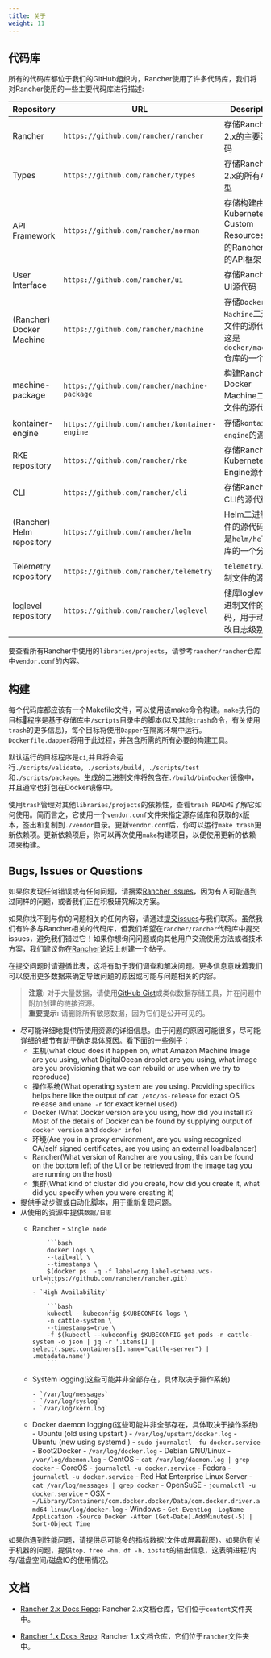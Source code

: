 ```yaml
---
title: 关于
weight: 11
---
```


## 代码库

所有的代码库都位于我们的GitHub组织内，Rancher使用了许多代码库，我们将对Rancher使用的一些主要代码库进行描述:

Repository | URL | Description
-----------|-----|-------------
Rancher | `https://github.com/rancher/rancher` | 存储Rancher 2.x的主要源代码
Types | `https://github.com/rancher/types` | 存储Rancher 2.x的所有API类型
API Framework | `https://github.com/rancher/norman` | 存储构建由Kubernetes Custom Resources支持的Rancher样式的API框架
User Interface | `https://github.com/rancher/ui` | 存储Rancher UI源代码
(Rancher) Docker Machine | `https://github.com/rancher/machine` | 存储`Docker Machine`二进制文件的源代码，这是`docker/machine`仓库的一个分支
machine-package | `https://github.com/rancher/machine-package` | 构建Rancher Docker Machine二进制文件的源代码
kontainer-engine | `https://github.com/rancher/kontainer-engine` | 存储`kontainer-engine`的源代码
RKE repository | `https://github.com/rancher/rke` | 存储Rancher Kubernetes Engine源代码
CLI | `https://github.com/rancher/cli` | 存储Rancher CLI的源代码
(Rancher) Helm repository | `https://github.com/rancher/helm` | Helm二进制文件的源代码。这是`helm/helm`仓库的一个分支
Telemetry repository | `https://github.com/rancher/telemetry` | `telemetry`二进制文件的源代码
loglevel repository | `https://github.com/rancher/loglevel` | 储库loglevel二进制文件的源代码，用于动态更改日志级别

要查看所有Rancher中使用的`libraries/projects`，请参考`rancher/rancher`仓库中`vendor.conf`的内容。

## 构建

每个代码库都应该有一个Makefile文件，可以使用该make命令构建。`make`执行的目标程序是基于存储库中`/scripts`目录中的脚本(以及其他`trash`命令，有关使用`trash`的更多信息)，每个目标将使用`Dapper`在隔离环境中运行。`Dockerfile.dapper`将用于此过程，并包含所需的所有必要的构建工具。

默认运行的目标程序是`ci`,并且将会运行`./scripts/validate`，`./scripts/build`，`./scripts/test`和`./scripts/package`。生成的二进制文件将包含在`./build/binDocker`镜像中，并且通常也打包在Docker镜像中。

使用`trash`管理对其他`libraries/projects`的依赖性，查看`trash README`了解它如何使用。简而言之，它使用一个`vendor.conf`文件来指定源存储库和获取的x版本，签出和复制到`./vendor`目录。更新`vendor.conf`后，你可以运行`make trash`更新依赖项。更新依赖项后，你可以再次使用`make`构建项目，以便使用更新的依赖项来构建。

## Bugs, Issues or Questions

如果你发现任何错误或有任何问题，请搜索[Rancher issues](https://github.com/rancher/rancher/issues)，因为有人可能遇到过同样的问题，或者我们正在积极研究解决方案。

如果你找不到与你的问题相关的任何内容，请通过[提交issues](https://github.com/rancher/rancher/issues/new)与我们联系。虽然我们有许多与Rancher相关的代码库，但我们希望在`rancher/rancher`代码库中提交issues，避免我们错过它！如果你想询问问题或向其他用户交流使用方法或者技术方案，我们建议你在[Rancher论坛](https://forums.cnrancher.com)上创建一个帖子。

在提交问题时请遵循此表，这将有助于我们调查和解决问题。更多信息意味着我们可以使用更多数据来确定导致问题的原因或可能与问题相关的内容。

>**注意:** 对于大量数据，请使用[GitHub Gist](https://gist.github.com/)或类似数据存储工具，并在问题中附加创建的链接资源。\
>**重要提示:** 请删除所有敏感数据，因为它们是公开可见的。

- 尽可能详细地提供所使用资源的详细信息。由于问题的原因可能很多，尽可能详细的细节有助于确定具体原因。看下面的一些例子：
  - 主机(what cloud does it happen on, what Amazon Machine Image are you using, what DigitalOcean droplet are you using, what image are you provisioning that we can rebuild or use when we try to reproduce)
  - 操作系统(What operating system are you using. Providing specifics helps here like the output of `cat /etc/os-release` for exact OS release and `uname -r` for exact kernel used)
  - Docker (What Docker version are you using, how did you install it? Most of the details of Docker can be found by supplying output of `docker version` and `docker info`)
  - 环境(Are you in a proxy environment, are you using recognized CA/self signed certificates, are you using an external loadbalancer)
  - Rancher(What version of Rancher are you using, this can be found on the bottom left of the UI or be retrieved from the image tag you are running on the host)
  - 集群(What kind of cluster did you create, how did you create it, what did you specify when you were creating it)
- 提供手动步骤或自动化脚本，用于重新复现问题。
- 从使用的资源中提供`数据/日志`
  - Rancher
        - `Single node`

            ```bash
            docker logs \
            --tail=all \
            --timestamps \
            $(docker ps  -q -f label=org.label-schema.vcs-url=https://github.com/rancher/rancher.git)
            ```
        - `High Availability`

            ```bash
            kubectl --kubeconfig $KUBECONFIG logs \
            -n cattle-system \
            --timestamps=true \
            -f $(kubectl --kubeconfig $KUBECONFIG get pods -n cattle-system -o json | jq -r '.items[] | select(.spec.containers[].name="cattle-server") | .metadata.name')
            ```
  - System logging(这些可能并非全部存在，具体取决于操作系统)

        - `/var/log/messages`
        - `/var/log/syslog`
        - `/var/log/kern.log`

  - Docker daemon logging(这些可能并非全部存在，具体取决于操作系统)
        - Ubuntu (old using upstart ) - `/var/log/upstart/docker.log`
        - Ubuntu (new using systemd ) - `sudo journalctl -fu docker.service`
        - Boot2Docker - `/var/log/docker.log`
        - Debian GNU/Linux - `/var/log/daemon.log`
        - CentOS - `cat /var/log/daemon.log | grep docker`
        - CoreOS - `journalctl -u docker.service`
        - Fedora - `journalctl -u docker.service`
        - Red Hat Enterprise Linux Server - `cat /var/log/messages | grep docker`
        - OpenSuSE - `journalctl -u docker.service`
        - OSX - `~/Library/Containers/com.docker.docker/Data/com.docker.driver.amd64-linux/log/d‌​ocker.log`
        - Windows - `Get-EventLog -LogName Application -Source Docker -After (Get-Date).AddMinutes(-5) | Sort-Object Time`

如果你遇到性能问题，请提供尽可能多的指标数据(文件或屏幕截图)。如果你有关于机器的问题，提供`top、free -hm、df -h、iostat`的输出信息，这表明进程/内存/磁盘空间/磁盘IO的使用情况。

## 文档

- [Rancher 2.x Docs Repo](https://github.com/rancher/docs): Rancher 2.x文档仓库，它们位于`content`文件夹中。

- [Rancher 1.x Docs Repo](https://github.com/rancher/rancher.github.io): Rancher 1.x文档仓库，它们位于`rancher`文件夹中。
